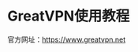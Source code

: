 # GreatVPN使用教程
官方网址：<a href="https://www.greatvpn.net" target="_blank">https://www.greatvpn.net</a>
